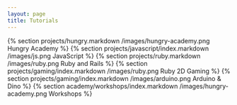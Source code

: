 ```yaml
---
layout: page
title: Tutorials
---
```


{% section projects/hungry.markdown /images/hungry-academy.png Hungry Academy %}
{% section projects/javascript/index.markdown /images/js.png JavaScript %}
{% section projects/ruby.markdown /images/ruby.png Ruby and Rails %}
{% section projects/gaming/index.markdown /images/ruby.png Ruby 2D Gaming %}
{% section projects/gaming/index.markdown /images/arduino.png Arduino & Dino %}
{% section academy/workshops/index.markdown /images/hungry-academy.png Workshops %}
